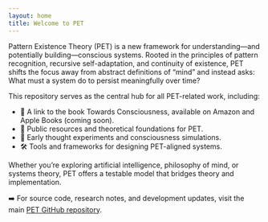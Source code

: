 ```yaml
---
layout: home
title: Welcome to PET
---
```

Pattern Existence Theory (PET) is a new framework for understanding—and potentially building—conscious systems. Rooted in the principles of pattern recognition, recursive self-adaptation, and continuity of existence, PET shifts the focus away from abstract definitions of “mind” and instead asks: What must a system do to persist meaningfully over time?

This repository serves as the central hub for all PET-related work, including:

*	📖 A link to the book Towards Consciousness, available on Amazon and Apple Books (coming soon).
*	📂 Public resources and theoretical foundations for PET.
*	🧪 Early thought experiments and consciousness simulations.
*	🛠️ Tools and frameworks for designing PET-aligned systems.

Whether you’re exploring artificial intelligence, philosophy of mind, or systems theory, PET offers a testable model that bridges theory and implementation.

➡️ For source code, research notes, and development updates, visit the main [PET GitHub repository](https://github.com/akselsoft/pet).
